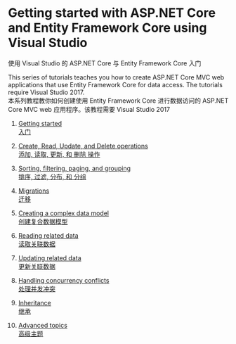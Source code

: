 # Getting started with ASP.NET Core and Entity Framework Core using Visual Studio  
使用 Visual Studio 的 ASP.NET Core 与 Entity Framework Core 入门

This series of tutorials teaches you how to create ASP.NET Core MVC web applications that use Entity Framework Core for data access. The tutorials require Visual Studio 2017.  
本系列教程教你如何创建使用 Entity Framework Core 进行数据访问的 ASP.NET Core MVC web 应用程序。该教程需要 Visual Studio 2017

1. [Getting started](intro.md)  
[入门](intro.md)  

2. [Create, Read, Update, and Delete operations](crud.md)  
[添加, 读取, 更新, 和 删除 操作](crud.md)  

3. [Sorting, filtering, paging, and grouping](sort-filter-page.md)  
 [排序, 过滤, 分布, 和 分组](sort-filter-page.md) 

4. [Migrations](migrations.md)  
[迁移](migrations.md)  

5. [Creating a complex data model](complex-data-model.md)  
[创建复合数据模型](complex-data-model.md)  

6. [Reading related data](read-related-data.md)  
[读取关联数据](read-related-data.md)  

7. [Updating related data](update-related-data.md)  
 [更新关联数据](update-related-data.md)  
 
8. [Handling concurrency conflicts](concurrency.md)  
[处理并发冲突](concurrency.md)  

9. [Inheritance](inheritance.md)  
[继承](inheritance.md)  

10. [Advanced topics](advanced.md)  
[高级主题](advanced.md)  

